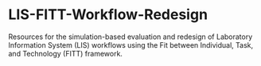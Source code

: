 # LIS-FITT-Workflow-Redesign
Resources for the simulation-based evaluation and redesign of Laboratory Information System (LIS) workflows using the Fit between Individual, Task, and Technology (FITT) framework.
